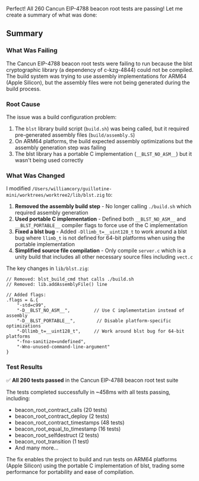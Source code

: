 Perfect! All 260 Cancun EIP-4788 beacon root tests are passing! Let me create a summary of what was done:

## Summary

### What Was Failing
The Cancun EIP-4788 beacon root tests were failing to run because the blst cryptographic library (a dependency of c-kzg-4844) could not be compiled. The build system was trying to use assembly implementations for ARM64 (Apple Silicon), but the assembly files were not being generated during the build process.

### Root Cause
The issue was a build configuration problem:
1. The `blst` library build script (`build.sh`) was being called, but it required pre-generated assembly files (`build/assembly.S`)
2. On ARM64 platforms, the build expected assembly optimizations but the assembly generation step was failing
3. The blst library has a portable C implementation (`__BLST_NO_ASM__`) but it wasn't being used correctly

### What Was Changed
I modified `/Users/williamcory/guillotine-mini/worktrees/worktree2/lib/blst.zig` to:

1. **Removed the assembly build step** - No longer calling `./build.sh` which required assembly generation
2. **Used portable C implementation** - Defined both `__BLST_NO_ASM__` and `__BLST_PORTABLE__` compiler flags to force use of the C implementation
3. **Fixed a blst bug** - Added `-Dllimb_t=__uint128_t` to work around a blst bug where `llimb_t` is not defined for 64-bit platforms when using the portable implementation
4. **Simplified source file compilation** - Only compile `server.c` which is a unity build that includes all other necessary source files including `vect.c`

The key changes in `lib/blst.zig`:
```zig
// Removed: blst_build_cmd that calls ./build.sh
// Removed: lib.addAssemblyFile() line

// Added flags:
.flags = &.{
    "-std=c99",
    "-D__BLST_NO_ASM__",         // Use C implementation instead of assembly
    "-D__BLST_PORTABLE__",        // Disable platform-specific optimizations
    "-Dllimb_t=__uint128_t",     // Work around blst bug for 64-bit platforms
    "-fno-sanitize=undefined",
    "-Wno-unused-command-line-argument"
}
```

### Test Results
✅ **All 260 tests passed** in the Cancun EIP-4788 beacon root test suite

The tests completed successfully in ~458ms with all tests passing, including:
- beacon_root_contract_calls (20 tests)
- beacon_root_contract_deploy (2 tests)
- beacon_root_contract_timestamps (48 tests)
- beacon_root_equal_to_timestamp (16 tests)
- beacon_root_selfdestruct (2 tests)
- beacon_root_transition (1 test)
- And many more...

The fix enables the project to build and run tests on ARM64 platforms (Apple Silicon) using the portable C implementation of blst, trading some performance for portability and ease of compilation.